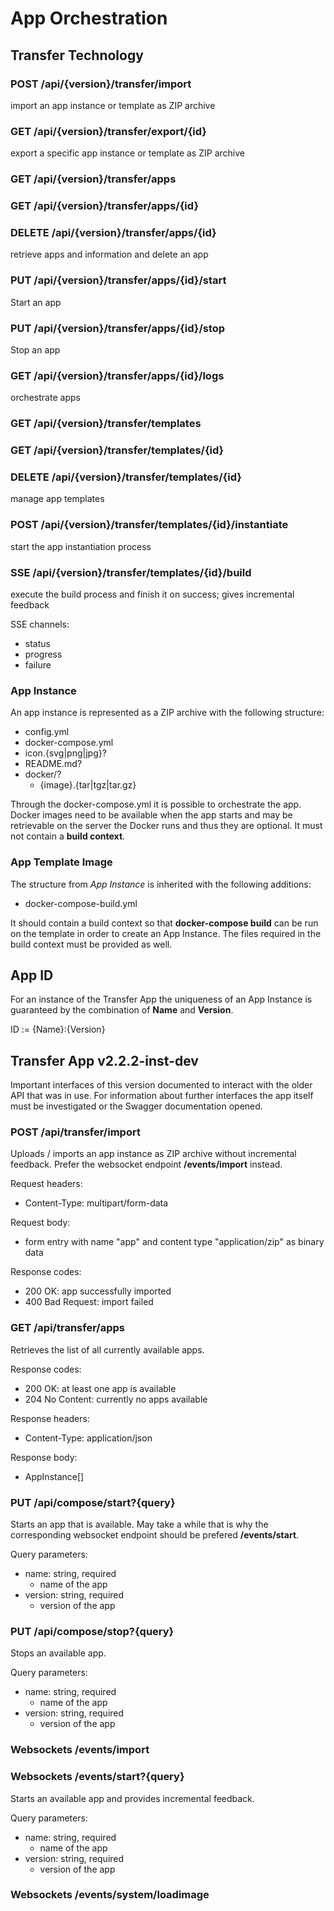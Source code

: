 # App Orchestration

## Transfer Technology

### POST /api/{version}/transfer/import
import an app instance or template as ZIP archive

### GET /api/{version}/transfer/export/{id}
export a specific app instance or template as ZIP archive

### GET /api/{version}/transfer/apps
### GET /api/{version}/transfer/apps/{id}
### DELETE /api/{version}/transfer/apps/{id}
retrieve apps and information and delete an app

### PUT /api/{version}/transfer/apps/{id}/start
Start an app

### PUT /api/{version}/transfer/apps/{id}/stop
Stop an app

### GET /api/{version}/transfer/apps/{id}/logs
orchestrate apps

### GET /api/{version}/transfer/templates
### GET /api/{version}/transfer/templates/{id}
### DELETE /api/{version}/transfer/templates/{id}
manage app templates

### POST /api/{version}/transfer/templates/{id}/instantiate
start the app instantiation process

### SSE /api/{version}/transfer/templates/{id}/build
execute the build process and finish it on success; gives incremental feedback

SSE channels:
- status
- progress
- failure

### App Instance

An app instance is represented as a ZIP archive with the following structure:
- config.yml
- docker-compose.yml
- icon.{svg|png|jpg}?
- README.md?
- docker/?
    - {image}.{tar|tgz|tar.gz}

Through the docker-compose.yml it is possible to orchestrate the app. Docker images need to be available when the app starts and may be retrievable on the server the Docker runs and thus they are optional. It must not contain a **build context**.

### App Template Image

The structure from *App Instance* is inherited with the following additions:
- docker-compose-build.yml

It should contain a build context so that **docker-compose build** can be run on the template in order to create an App Instance. The files required in the build context must be provided as well.

## App ID

For an instance of the Transfer App the uniqueness of an App Instance is guaranteed by the combination of **Name** and **Version**.

ID := {Name}:{Version}

## Transfer App v2.2.2-inst-dev
Important interfaces of this version documented to interact with the older API that was in use. For information about further interfaces the app itself must be investigated or the Swagger documentation opened.

### POST /api/transfer/import
Uploads / imports an app instance as ZIP archive without incremental feedback. Prefer the websocket endpoint **/events/import** instead.

Request headers:
- Content-Type: multipart/form-data

Request body:
- form entry with name "app" and content type "application/zip" as binary data

Response codes:
- 200 OK: app successfully imported
- 400 Bad Request: import failed

### GET /api/transfer/apps
Retrieves the list of all currently available apps.

Response codes:
- 200 OK: at least one app is available
- 204 No Content: currently no apps available

Response headers:
- Content-Type: application/json

Response body:
- AppInstance[]

### PUT /api/compose/start?{query}
Starts an app that is available. May take a while that is why the corresponding websocket endpoint should be prefered **/events/start**.

Query parameters:
- name: string, required
    - name of the app
- version: string, required
    - version of the app

### PUT /api/compose/stop?{query}
Stops an available app.

Query parameters:
- name: string, required
    - name of the app
- version: string, required
    - version of the app

### Websockets /events/import

### Websockets /events/start?{query}
Starts an available app and provides incremental feedback.

Query parameters:
- name: string, required
    - name of the app
- version: string, required
    - version of the app

### Websockets /events/system/loadimage
